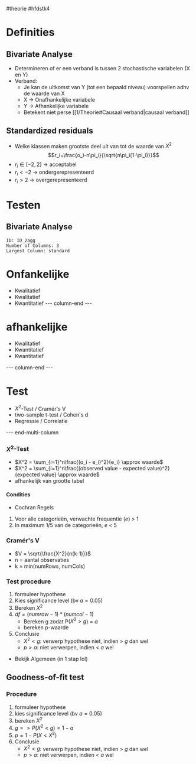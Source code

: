 #theorie #hfdstk4

# Definities
## Bivariate Analyse
- Determineren of er een verband is tussen 2 stochastische variabelen (X en Y)
- Verband:
	- Je kan de uitkomst van Y (tot een bepaald niveau) voorspellen adhv de waarde van X
	- X -> Onafhankelijke variabele
	- Y -> Afhankelijke variabele
	- Betekent niet perse [[1/Theorie#Causaal verband|causaal verband]]

## Standardized residuals
- Welke klassen maken grootste deel uit van tot de waarde van $X^2$
$$r_i=\frac{o_i-n\pi_i}{\sqrt{n\pi_i(1-\pi_i)}}$$
- $r_i \in [-2, 2]$ -> acceptabel
- $r_i < -2$ -> ondergerepresenteerd
- $r_i > 2$ -> overgerepresenteerd

# Testen
## Bivariate Analyse

```start-multi-column
ID: ID_2agg
Number of Columns: 3
Largest Column: standard
```
# Onfankelijke
- Kwalitatief
- Kwalitatief
- Kwantitatief
--- column-end ---
# afhankelijke
- Kwalitatief
- Kwantitatief
- Kwantitatief

--- column-end ---
# Test
- $X^2$-Test / Cramér's V
- two-sample t-test / Cohen's d
- Regressie / Correlatie

--- end-multi-column

### $X^2$-Test
- $X^2 = \sum_{i=1}^n\frac{(o_i - e_i)^2}{e_i} \approx waarde$
- $X^2 = \sum_{i=1}^n\frac{(observed value - expected value)^2}{expected value} \approx waarde$
- afhankelijk van grootte tabel
#### Condities
- Cochran Regels
1) Voor alle categorieën, verwachte frequentie ($e$) > 1
2) In maximum 1/5 van de categorieën, $e$ < 5

### Cramér's V
- $V = \sqrt{\frac{X^2}{n(k-1)}}$
- n = aantal observaties
- k = min(numRows, numCols)

### Test procedure
1) formuleer hypothese
2) Kies significance level (bv $a=0.05$)
3) Bereken $X^2$
4) $df=(numrow-1)*(numcol-1)$
	- Bereken g zodat P($X^2 \gt g$) = $a$
	- bereken p-waarde
5) Conclusie
	- $X^2 \lt g$: verwerp hypothese niet, indien > $g$ dan wel
	- $p \gt a$: niet verwerpen, indien < $a$ wel
- Bekijk Algemeen (in 1 stap lol)

## Goodness-of-fit test
### Procedure
1) formuleer hypothese
2) kies significance level (bv $a=0.05$)
3) bereken $X^2$
4) $g => P(X^2 \lt g) = 1-a$
5) $p = 1-P(X \lt X^2)$
6) Conclusie
	- $X^2 \lt g$: verwerp hypothese niet, indien > $g$ dan wel
	- $p \gt a$: niet verwerpen, indien < $a$ wel